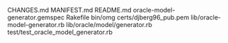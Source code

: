 CHANGES.md
MANIFEST.md
README.md
oracle-model-generator.gemspec
Rakefile
bin/omg
certs/djberg96_pub.pem
lib/oracle-model-generator.rb
lib/oracle/model/generator.rb
test/test_oracle_model_generator.rb
